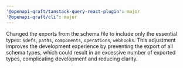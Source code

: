 ```yaml
---
'@openapi-qraft/tanstack-query-react-plugin': major
'@openapi-qraft/cli': major
---
```


Changed the exports from the schema file to include only the essential types: `$defs`, `paths`, `components`, `operations`, `webhooks`. This adjustment improves the development experience by preventing the export of all schema types, which could result in an excessive number of exported types, complicating development and reducing clarity.

